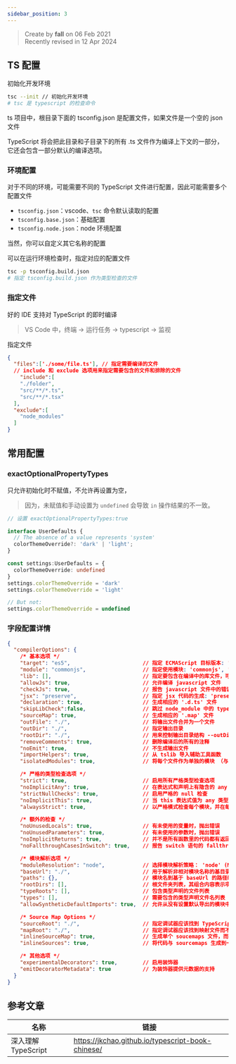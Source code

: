 ```yaml
---
sidebar_position: 3
---
```


> Create by **fall** on 06 Feb 2021<br/>
> Recently revised in 12 Apr 2024

## TS 配置

初始化开发环境

```bash
tsc --init // 初始化开发环境
# tsc 是 typescript 的检查命令
```

ts 项目中，根目录下面的 tsconfig.json 是配置文件，如果文件是一个空的 json 文件

TypeScript 将会把此目录和子目录下的所有 .ts 文件作为编译上下文的一部分，它还会包含一部分默认的编译选项。

### 环境配置

对于不同的环境，可能需要不同的 TypeScript 文件进行配置，因此可能需要多个配置文件

- `tsconfig.json`：vscode、`tsc` 命令默认读取的配置
- `tsconfig.base.json`：基础配置
- `tsconfig.node.json`：node 环境配置

当然，你可以自定义其它名称的配置

可以在运行环境检查时，指定对应的配置文件

```bash
tsc -p tsconfig.build.json
# 指定 tsconfig.build.json 作为类型检查的文件
```

### 指定文件

好的 IDE 支持对 TypeScript 的即时编译

> VS Code 中，终端 -> 运行任务 -> typescript -> 监视

指定文件

```json
{
  "files":['./some/file.ts'], // 指定需要编译的文件
  // include 和 exclude 选项用来指定需要包含的文件和排除的文件
	"include":[
    "./folder",
    "src/**/*.ts",
    "src/**/*.tsx"
  ],
  "exclude":[
    "node_modules"
  ]
}
```

## 常用配置

### exactOptionalPropertyTypes

只允许初始化时不赋值，不允许再设置为空，

> 因为，未赋值和手动设置为 `undefined` 会导致 `in` 操作结果的不一致。

```ts
// 设置 exactOptionalPropertyTypes:true

interface UserDefaults {
  // The absence of a value represents 'system'
  colorThemeOverride?: 'dark' | 'light';
}

const settings:UserDefaults = {
  colorThemeOverride: undefined
}
settings.colorThemeOverride = 'dark'
settings.colorThemeOverride = 'light'

// But not:
settings.colorThemeOverride = undefined
```

### 字段配置详情

```json
{
  "compilerOptions": {
    /* 基本选项 */
    "target": "es5",                       // 指定 ECMAScript 目标版本: 'ES3' (default), 'ES5', 'ES6'/'ES2015', 'ES2016', 'ES2017', or 'ESNEXT'
    "module": "commonjs",                  // 指定使用模块: 'commonjs', 'amd', 'system', 'umd' or 'es2015'
    "lib": [],                             // 指定要包含在编译中的库文件，可为 ['dom',"es6","DOM.Iterable"]
    "allowJs": true,                       // 允许编译 javascript 文件
    "checkJs": true,                       // 报告 javascript 文件中的错误
    "jsx": "preserve",                     // 指定 jsx 代码的生成: 'preserve', 'react-native', or 'react'
    "declaration": true,                   // 生成相应的 '.d.ts' 文件
    "skipLibCheck":false,                  // 跳过 node_module 中的 type 检查
    "sourceMap": true,                     // 生成相应的 '.map' 文件
    "outFile": "./",                       // 将输出文件合并为一个文件
    "outDir": "./",                        // 指定输出目录
    "rootDir": "./",                       // 用来控制输出目录结构 --outDir.
    "removeComments": true,                // 删除编译后的所有的注释
    "noEmit": true,                        // 不生成输出文件
    "importHelpers": true,                 // 从 tslib 导入辅助工具函数
    "isolatedModules": true,               // 将每个文件作为单独的模块 （与 'ts.transpileModule' 类似）如果使 用esbuild 来转译 TypeScript，应当设置为 true

    /* 严格的类型检查选项 */
    "strict": true,                        // 启用所有严格类型检查选项
    "noImplicitAny": true,                 // 在表达式和声明上有隐含的 any 类型时报错
    "strictNullChecks": true,              // 启用严格的 null 检查
    "noImplicitThis": true,                // 当 this 表达式值为 any 类型的时候，生成一个错误
    "alwaysStrict": true,                  // 以严格模式检查每个模块，并在每个文件里加入 'use strict'

    /* 额外的检查 */
    "noUnusedLocals": true,                // 有未使用的变量时，抛出错误
    "noUnusedParameters": true,            // 有未使用的参数时，抛出错误
    "noImplicitReturns": true,             // 并不是所有函数里的代码都有返回值时，抛出错误
    "noFallthroughCasesInSwitch": true,    // 报告 switch 语句的 fallthrough 错误。（即，不允许 switch 的 case 语句贯穿）

    /* 模块解析选项 */
    "moduleResolution": "node",            // 选择模块解析策略： 'node' (Node.js) or 'classic' (TypeScript pre-1.6)
    "baseUrl": "./",                       // 用于解析非相对模块名称的基目录
    "paths": {},                           // 模块名到基于 baseUrl 的路径映射的列表
    "rootDirs": [],                        // 根文件夹列表，其组合内容表示项目运行时的结构内容
    "typeRoots": [],                       // 包含类型声明的文件列表
    "types": [],                           // 需要包含的类型声明文件名列表
    "allowSyntheticDefaultImports": true,  // 允许从没有设置默认导出的模块中默认导入。

    /* Source Map Options */
    "sourceRoot": "./",                    // 指定调试器应该找到 TypeScript 文件而不是源文件的位置
    "mapRoot": "./",                       // 指定调试器应该找到映射文件而不是生成文件的位置
    "inlineSourceMap": true,               // 生成单个 soucemaps 文件，而不是将 sourcemaps 生成不同的文件
    "inlineSources": true,                 // 将代码与 sourcemaps 生成到一个文件中，要求同时设置了 --inlineSourceMap 或 --sourceMap 属性

    /* 其他选项 */
    "experimentalDecorators": true,        // 启用装饰器
    "emitDecoratorMetadata": true          // 为装饰器提供元数据的支持
  }
}
```



## 参考文章

| 名称               | 链接                                              |
| ------------------ | ------------------------------------------------- |
| 深入理解TypeScript | https://jkchao.github.io/typescript-book-chinese/ |




